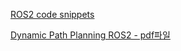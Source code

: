 [ROS2 code snippets](https://github.com/mikeferguson/ros2_cookbook)


[Dynamic Path Planning ROS2 - pdf파일](https://webthesis.biblio.polito.it/21253/1/tesi.pdf)